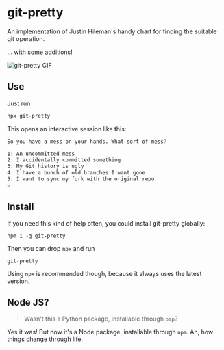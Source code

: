 # git-pretty

An implementation of Justin Hileman's handy chart for finding the suitable git operation.

… with some additions!

![git-pretty GIF](git-pretty.gif)

## Use

Just run

```bash
npx git-pretty
```

This opens an interactive session like this:

```bash
So you have a mess on your hands. What sort of mess?

1: An uncommitted mess
2: I accidentally committed something
3: My Git history is ugly
4: I have a bunch of old branches I want gone
5: I want to sync my fork with the original repo
>
```

## Install

If you need this kind of help often, you could install git-pretty globally:

```
npm i -g git-pretty
```

Then you can drop `npx` and run

```
git-pretty
```

Using `npx` is recommended though, because it always uses the latest version.

## Node JS?

> Wasn't this a Python package, installable through `pip`?

Yes it was! But now it's a Node package, installable through `npm`. Ah, how things change through life.
